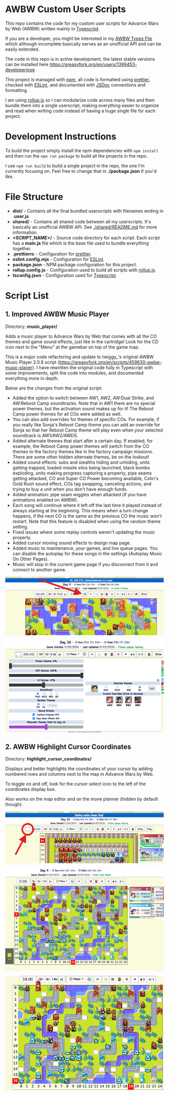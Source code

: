 # AWBW Custom User Scripts
This repo contains the code for my custom user scripts for Advance Wars by Web (AWBW) written mainly in [Typescript](https://www.typescriptlang.org/).

If you are a developer, you might be interested in my [AWBW Types File](./shared/awbw_types.d.ts) which although incomplete basically serves as an unofficial API and can be easily extended.

The code in this repo is in active development, the latest stable versions can be installed here https://greasyfork.org/en/users/1399453-developerjose

This project is managed with [npm](https://www.npmjs.com/), all code is formatted using [prettier](https://prettier.io), checked with [ESLint](https://eslint.org/), and documented with [JSDoc](https://jsdoc.app/) conventions and formatting.

I am using [rollup.js](https://rollupjs.org/) so I can modularize code across many files and then bundle them into a single userscript, making everything easier to organize and read when writing code instead of having a huge single file for each project.

# Development Instructions
To build the project simply install the npm dependencies with ```npm install``` and then run the ```npm run package``` to build all the projects in the repo.

I use ```npm run build``` to build a single project in the repo, the one I'm currently focusing on. Feel free to change that in **./package.json** if you'd like.

# File Structure
* **dist/** - Contains all the final bundled userscripts with filenames ending in **.user.js**
* **shared/** - Contains all shared code between all my userscripts. It's basically an unofficial AWBW API. See [./shared/README.md](./shared/README.md) for more information.
* **<SCRIPT_NAME>/** - Source code directory for each script. Each script has a **main.js** file which is the base file used to bundle everything together.
* **.prettierrc** - Configuration for [prettier](https://prettier.io).
* **eslint.config.mjs** - Configuration for [ESLint](https://eslint.org/).
* **package.json** - NPM package configuration for this project.
* **rollup.config.js** - Configuration used to build all scripts with [rollup.js](https://rollupjs.org/).
* **tsconfig.json** - Configuration used for [Typescript](https://www.typescriptlang.org/).

# Script List
## 1. Improved AWBW Music Player
Directory: **music_player/**

Adds a music player to Advance Wars by Web that comes with all the CO themes and game sound effects, just like in the cartridge! Look for the CD icon next to the "Menu" at the gamebar on top of the game map.

This is a major code refactoring and update to twiggy_'s original AWBW Music Player 2.0.8 script (https://greasyfork.org/en/scripts/459630-awbw-music-player). I have rewritten the original code fully in Typescript with some improvements, split the code into modules, and documented everything more in depth.

Below are the changes from the original script:
* Added the option to switch between AW1, AW2, AW:Dual Strike, and AW:Reboot Camp soundtracks. Note that in AW1 there are no special power themes, but the activation sound makes up for it! The Reboot Camp power themes for all COs were added as well.
* You can also add overrides for themes of specific COs. For example, if you really like Sonja's Reboot Camp theme you can add an override for Sonja so that her Reboot Camp theme will play even when your selected soundtrack is AW1/AW2/AWDS.
* Added alternate themes that start after a certain day. If enabled, for example, the Reboot Camp power themes will switch from the CO themes to the factory themes like in the factory campaign missions. There are some other hidden alternate themes, be on the lookout!
* Added sound effects: subs and stealths hiding and unhiding, units getting trapped, loaded missile silos being launched, black bombs exploding, units making progress capturing a property, pipe seams getting attacked, CO and Super CO Power becoming available, Colin's Gold Rush sound effect, COs tag swapping, canceling actions, and trying to buy a unit when you don't have enough funds.
* Added animation: pipe seam wiggles when attacked (if you have animations enabled on AWBW).
* Each song will continue where it left off the last time it played instead of always starting at the beginning. This means when a turn change happens, if the next CO is the same as the previous CO the music won't restart. Note that this feature is disabled when using the random theme setting.
* Fixed issues where some replay controls weren't updating the music properly.
* Added cursor moving sound effects to design map page. 
* Added music to maintenance, your games, and live queue pages. You can disable the autoplay for these songs in the settings (Autoplay Music On Other Pages).
* Music will stop in the current game page if you disconnect from it and connect to another game.

![Picture of the music player icon on the page](./Improved_Music_Player_Icon.png)

![Picture of the music player settings](./Improved_Music_Player_Settings.png)

## 2. AWBW Highlight Cursor Coordinates
Directory: **highlight_cursor_coordinates/**

Displays and better highlights the coordinates of your cursor by adding numbered rows and columns next to the map in Advance Wars by Web.

To toggle on and off, look for the cursor select icon to the left of the coordinates display box.

Also works on the map editor and on the move planner (hidden by default though).

![Picture of the highlight cursor coordinates icon on the page](./Highlight_Coordinates_Icon.png)

![Picture of the added coordinates next to the map](./Highlight_Coordinates.png)

![Animated picture demonstrating the cursor moving and highlighting the coordinates](./Highlight_Coordinates_Long.gif)